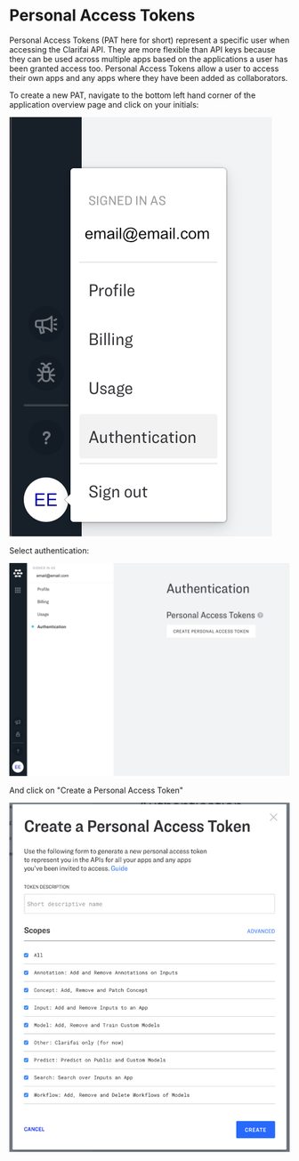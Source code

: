 # Personal Access Tokens

Personal Access Tokens (PAT here for short) represent a specific user when accessing the Clarifai API. They are more flexible than API keys because they can be used across multiple apps based on the applications a user has been granted access too. Personal Access Tokens allow a user to access their own apps and any apps where they have been added as collaborators.

To create a new PAT, navigate to the bottom left hand corner of the application overview page and click on your initials:

![](../../images/navigate_authentication.jpg)

Select authentication:

![](../../images/authentication_screen.jpg)

And click on "Create a Personal Access Token"

![](../../images/create_pat.jpg)
